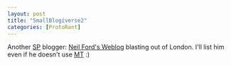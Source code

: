 ```yaml
---
layout: post
title: "SmallBlogiverse2"
categories: [ProtoRant]
---
```

Another <a href="http://www.topica.com/lists/streetphoto/" target="linkframe">SP</a> blogger: <a title="Neil Ford's Weblog" href="http://www.binky.ourshack.org/weblog/" target="linkframe">Neil Ford's Weblog</a> blasting out of London. I'll list him even if he doesn't use <a href="http://www.movabletype.org/" target="linkframe">MT</a> :)



